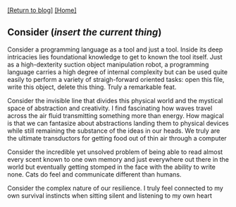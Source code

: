 [\[Return to blog\]](index.md) [\[Home\]](../index.md)

## Consider (_insert the current thing_)

Consider a programming language as a tool and just a tool. Inside its deep
intricacies lies foundational knowledge to get to known the tool itself. Just
as a high-dexterity suction object manipulation robot, a programming language
carries a high degree of internal complexity but can be used quite easily to
perform a variety of straigh-forward oriented tasks: open this file, write 
this object, delete this thing. Truly a remarkable feat.

Consider the invisible line that divides this physical world and the mystical
space of abstraction and creativity. I find fascinating how waves travel
across the air fluid transmitting something more than energy. How magical is
that we can fantasize about abstractions landing them to physical devices
while still remaining the substance of the ideas in our heads. We truly are
the ultimate transductors for getting food out of thin air through a computer

Consider the incredible yet unsolved problem of being able to read almost
every scent known to one own memory and just everywhere out there in the world
but eventually getting stomped in the face with the ability to write none.
Cats do feel and communicate different than humans.

Consider the complex nature of our resilience. I truly feel connected to my
own survival instincts when sitting silent and listening to my own heart
